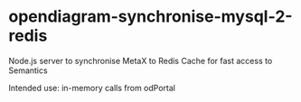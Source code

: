 # opendiagram-synchronise-mysql-2-redis
Node.js server to synchronise MetaX to Redis Cache for fast access to Semantics

Intended use: in-memory calls from odPortal
